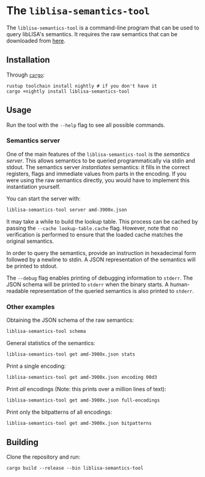 # The `liblisa-semantics-tool`
The `liblisa-semantics-tool` is a command-line program that can be used to query libLISA's semantics.
It requires the raw semantics that can be downloaded from [here](https://osf.io/2hfq9/?view_only=a9fb6f0d639b46a287b0ade9f293b249).

## Installation
Through [`cargo`](https://rustup.rs):
```
rustup toolchain install nightly # if you don't have it
cargo +nightly install liblisa-semantics-tool
```

## Usage
Run the tool with the `--help` flag to see all possible commands.

### Semantics server
One of the main features of the `liblisa-semantics-tool` is the *semantics server*.
This allows semantics to be queried programmatically via stdin and stdout.
The semantics server *instantiates* semantics: it fills in the correct registers, flags and immediate values from parts in the encoding.
If you were using the raw semantics directly, you would have to implement this instantiation yourself.

You can start the server with:

```bash
liblisa-semantics-tool server amd-3900x.json
```

It may take a while to build the lookup table.
This process can be cached by passing the `--cache lookup-table.cache` flag.
However, note that no verification is performed to ensure that the loaded cache matches the original semantics.

In order to query the semantics, provide an instruction in hexadecimal form followed by a newline to stdin.
A JSON representation of the semantics will be printed to stdout.

The `--debug` flag enables printing of debugging information to `stderr`.
The JSON schema will be printed to `stderr` when the binary starts.
A human-readable representation of the queried semantics is also printed to `stderr`.

### Other examples
Obtaining the JSON schema of the raw semantics:
```bash
liblisa-semantics-tool schema
```

General statistics of the semantics:
```bash
liblisa-semantics-tool get amd-3900x.json stats
```

Print a single encoding:
```bash
liblisa-semantics-tool get amd-3900x.json encoding 00d3
```

Print *all* encodings (Note: this prints over a million lines of text):
```bash
liblisa-semantics-tool get amd-3900x.json full-encodings
```

Print only the bitpatterns of all encodings:
```bash
liblisa-semantics-tool get amd-3900x.json bitpatterns
```


## Building
Clone the repository and run:

```
cargo build --release --bin liblisa-semantics-tool
```
